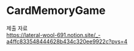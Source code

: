 # CardMemoryGame

제출 자료   
https://lateral-wool-691.notion.site/_-a4ffc833548444628b434c320ee9922c?pvs=4
